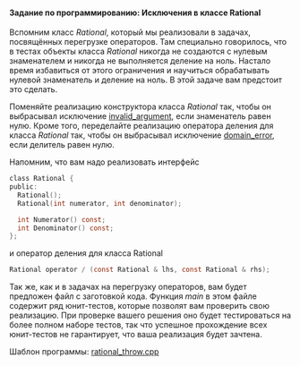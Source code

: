 #### Задание по программированию: Исключения в классе Rational ####

Вспомним класс *Rational*, который мы реализовали в задачах, посвящённых перегрузке операторов. Там специально говорилось, что в тестах объекты класса *Rational* никогда не создаются с нулевым знаменателем и никогда не выполняется деление на ноль. Настало время избавиться от этого ограничения и научиться обрабатывать нулевой знаменатель и деление на ноль. В этой задаче вам предстоит это сделать.

Поменяйте реализацию конструктора класса *Rational* так, чтобы он выбрасывал исключение [invalid_argument](https://en.cppreference.com/w/cpp/error/invalid_argument), если знаменатель равен нулю. Кроме того, переделайте реализацию оператора деления для класса *Rational* так, чтобы он выбрасывал исключение [domain_error](https://en.cppreference.com/w/cpp/error/domain_error), если делитель равен нулю.

Напомним, что вам надо реализовать интерфейс
```objectivec
class Rational {
public:
  Rational();
  Rational(int numerator, int denominator);

  int Numerator() const;
  int Denominator() const;
};
```
и оператор деления для класса Rational
```objectivec
Rational operator / (const Rational & lhs, const Rational & rhs);
```

Так же, как и в задачах на перегрузку операторов, вам будет предложен файл с заготовкой кода. Функция *main* в этом файле содержит ряд юнит-тестов, которые позволят вам проверить свою реализацию. При проверке вашего решения оно будет тестироваться на более полном наборе тестов, так что успешное прохождение всех юнит-тестов не гарантирует, что ваша реализация будет зачтена.

Шаблон программы:
[rational_throw.cpp](https://github.com/bovvlet/C_plus_plus_Coursera/blob/master/White-belt/Week_4/10%20Programming%20Assignment/Source/rational_throw.cpp)